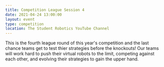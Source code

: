 ```yaml
---
title: Competition League Session 4
date: 2021-04-24 13:00:00
layout: event
type: competition
location: The Student Robotics YouTube Channel
---
```


This is the fourth league round of this year's competition and the last chance teams get to test thier strategies before the knockouts! Our teams will work hard to push their virtual robots to the limit, competing against each other, and evolving their strategies to gain the upper hand.
